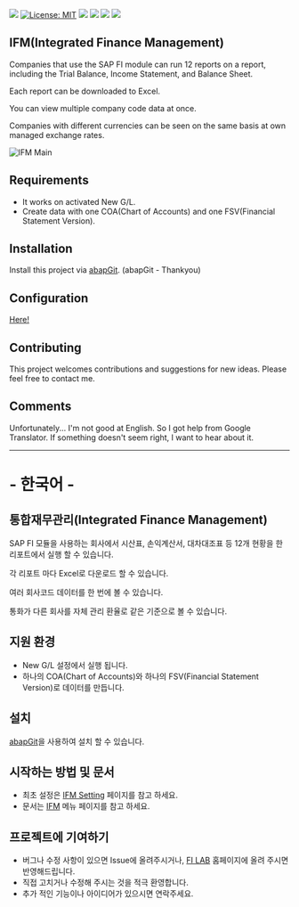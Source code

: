 ![](https://img.shields.io/github/languages/top/open-fi-lab/z_filab_ifm.svg?style=flat)
[![License: MIT](https://img.shields.io/github/license/mashape/apistatus.svg?style=flat)](https://opensource.org/licenses/MIT)
![](https://img.shields.io/github/last-commit/open-fi-lab/z_filab_ifm.svg?style=flat)
![](https://img.shields.io/github/issues-raw/open-fi-lab/z_filab_ifm.svg?style=flat)
![](https://img.shields.io/github/languages/code-size/open-fi-lab/z_filab_ifm.svg?style=flat)
![](https://img.shields.io/github/repo-size/open-fi-lab/z_filab_ifm.svg?style=flat)

## IFM(Integrated Finance Management)

Companies that use the SAP FI module can run 12 reports on a report, including the Trial Balance, Income Statement, and Balance Sheet.

Each report can be downloaded to Excel.

You can view multiple company code data at once.

Companies with different currencies can be seen on the same basis at own managed exchange rates.

![IFM Main](https://github.com/open-fi-lab/Z_FILAB_IFM/blob/master/docs/IFM_Main.PNG)

## Requirements
- It works on activated New G/L.
- Create data with one COA(Chart of Accounts) and one FSV(Financial Statement Version).

## Installation
Install this project via [abapGit](https://github.com/larshp/abapGit). (abapGit - Thankyou)

## Configuration
[Here!](https://github.com/open-fi-lab/Z_FILAB_IFM/blob/master/docs)

## Contributing
This project welcomes contributions and suggestions for new ideas. Please feel free to contact me.

## Comments
Unfortunately... I'm not good at English. So I got help from Google Translator. If something doesn't seem right, I want to hear about it.

* * *

# - 한국어 -

## 통합재무관리(Integrated Finance Management)

SAP FI 모듈을 사용하는 회사에서 시산표, 손익계산서, 대차대조표 등 12개 현황을 한 리포트에서 실행 할 수 있습니다.


각 리포트 마다 Excel로 다운로드 할 수 있습니다.


여러 회사코드 데이터를 한 번에 볼 수 있습니다.


통화가 다른 회사를 자체 관리 환율로 같은 기준으로 볼 수 있습니다.

## 지원 환경
- New G/L 설정에서 실행 됩니다.
- 하나의 COA(Chart of Accounts)와 하나의 FSV(Financial Statement Version)로 데이터를 만듭니다.


## 설치
 [abapGit](https://github.com/larshp/abapGit)을 사용하여 설치 할 수 있습니다.


## 시작하는 방법 및 문서
- 최초 설정은 [IFM Setting](http://www.fi-lab.com/?r=Home&m=bbs&bid=IFM&uid=2802) 페이지를 참고 하세요.
- 문서는 [IFM](http://www.fi-lab.com/?r=Home&m=bbs&bid=IFM) 메뉴 페이지를 참고 하세요.


## 프로젝트에 기여하기
- 버그나 수정 사항이 있으면 Issue에 올려주시거나, [FI LAB](http://www.fi-lab.com/?r=Home&m=bbs&bid=IFM) 홈페이지에 올려 주시면 반영해드립니다.
- 직접 고치거나 수정해 주시는 것을 적극 환영합니다.
- 추가 적인 기능이나 아이디어가 있으시면 연락주세요.
